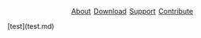<p style="text-align: center;display: flex;justify-content: space-around;width: 50%;margin-inline: auto;"><a href="#">About</a><a href="#">Download</a><a href="#">Support</a><a href="#">Contribute</a></p>
[test](test.md)

